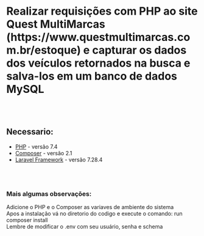 <h1>Realizar requisições com PHP ao site Quest MultiMarcas (https://www.questmultimarcas.com.br/estoque) e capturar os dados dos veículos retornados na busca e salva-los em um banco de dados MySQL </h1>
</br></br>
<h2>Necessario:</h2>
<ul>
    <li><a href="https://www.php.net/downloads.php">PHP</a> - versão 7.4</li>
    <li><a href="https://getcomposer.org/download/">Composer</a> - versão 2.1</li>
    <li><a href="https://laravel.com/docs/7.x">Laravel Framework</a> - versão 7.28.4</li>
</ul>
</br></br>
<h3>Mais algumas observações:</h3>
Adicione o PHP e o Composer as variaves de ambiente do sistema</br>
Apos a instalação vá no diretorio do codigo e execute o comando: run composer install</br>
Lembre de modificar o .env com seu usuário, senha e schema
